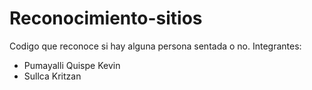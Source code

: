 # Reconocimiento-sitios
Codigo que reconoce si hay alguna persona sentada o no. 
Integrantes:
- Pumayalli Quispe Kevin
- Sullca Kritzan
